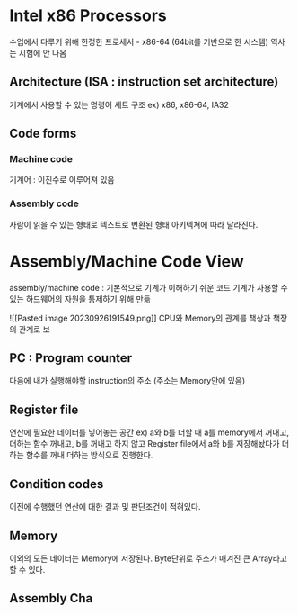 # Intel x86 Processors
수업에서 다루기 위해 한정한 프로세서 - x86-64 (64bit를 기반으로 한 시스템)
역사는 시험에 안 나옴

## Architecture (ISA : instruction set architecture)
기계에서 사용할 수 있는 명령어 세트 구조
ex) x86, x86-64, IA32
## Code forms
### Machine code
기계어 : 이진수로 이루어져 있음
### Assembly code
사람이 읽을 수 있는 형태로 텍스트로 변환된 형태
아키텍쳐에 따라 달라진다.
# Assembly/Machine Code View
assembly/machine code : 기본적으로 기계가 이해하기 쉬운 코드
기계가 사용할 수 있는 하드웨어의 자원을 통제하기 위해 만듦

![[Pasted image 20230926191549.png]]
CPU와 Memory의 관계를 책상과 책장의 관계로 보
## PC : Program counter
다음에 내가 실행해야할 instruction의 주소 (주소는 Memory안에 있음)
## Register file
연산에 필요한 데이터를 넣어놓는 공간 
ex) a와 b를 더할 때 a를 memory에서 꺼내고, 더하는 함수 꺼내고, b를 꺼내고 하지 않고 Register file에서 a와 b를 저장해놨다가 더하는 함수를 꺼내 더하는 방식으로 진행한다.
## Condition codes
이전에 수행했던 연산에 대한 결과 및 판단조건이 적혀있다.
## Memory
이외의 모든 데이터는 Memory에 저장된다.
Byte단위로 주소가 매겨진 큰 Array라고 할 수 있다.


## Assembly Cha





























